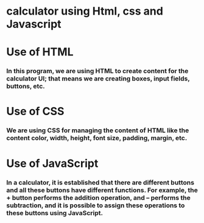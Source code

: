 # calculator using Html, css and Javascript
# Use of HTML
### In this program, we are using HTML to create content for the calculator UI; that means we are creating boxes, input fields, buttons, etc.

# Use of CSS
### We are using CSS for managing the content of HTML like the content color, width, height, font size, padding, margin, etc.

# Use of JavaScript
### In a calculator, it is established that there are different buttons and all these buttons have different functions. For example, the + button performs the addition operation, and – performs the subtraction, and it is possible to assign these operations to these buttons using JavaScript.
